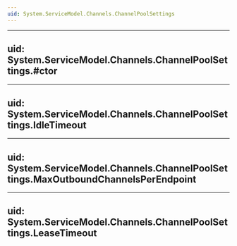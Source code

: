 ```yaml
---
uid: System.ServiceModel.Channels.ChannelPoolSettings
---
```


---
uid: System.ServiceModel.Channels.ChannelPoolSettings.#ctor
---

---
uid: System.ServiceModel.Channels.ChannelPoolSettings.IdleTimeout
---

---
uid: System.ServiceModel.Channels.ChannelPoolSettings.MaxOutboundChannelsPerEndpoint
---

---
uid: System.ServiceModel.Channels.ChannelPoolSettings.LeaseTimeout
---
